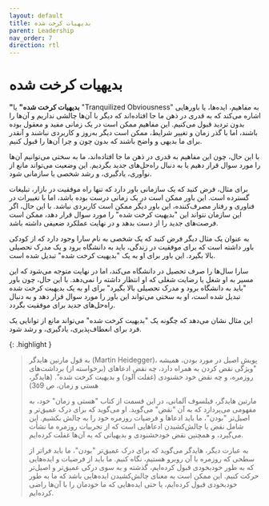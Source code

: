 ```yaml
---
layout: default
title: بدیهیات کرخت شده
parent: Leadership
nav_order: 7
direction: rtl
---
```


# بدیهیات کرخت شده
**"بدیهیات کرخت شده"** یا "Tranquilized Obviousness" به مفاهیم، ایده‌ها، یا باورهایی اشاره می‌کند که به قدری در ذهن ما جا افتاده‌اند که دیگر با آن‌ها چالشی نداریم و آن‌ها را بدون تردید قبول می‌کنیم. این مفاهیم ممکن است در یک زمانی مفید و معقول بوده باشند، اما با گذر زمان و تغییر شرایط، ممکن است دیگر به‌روز و کاربردی نباشند و آنقدر برای ما بدیهی و واضح باشند که بدون چون و چرا آن‌ها را قبول کنیم.

با این حال، چون این مفاهیم به قدری در ذهن ما جا افتاده‌اند، ما به سختی می‌توانیم آن‌ها را مورد سوال قرار دهیم یا به دنبال راه‌حل‌های جدید بگردیم. این وضعیت می‌تواند مانع از نوآوری، یادگیری، و رشد شخصی یا سازمانی شود. 

برای مثال، فرض کنید که یک سازمانی باور دارد که تنها راه موفقیت در بازار، تبلیغات گسترده است. این باور ممکن است در یک زمانی درست بوده باشد، اما با تغییرات در فناوری و رفتار مصرف‌کننده، این باور دیگر ممکن است کاربردی نباشد. با این حال، اگر این سازمان نتواند این "بدیهیت کرخت شده" را مورد سوال قرار دهد، ممکن است فرصت‌های جدید را از دست بدهد و در نهایت عملکرد ضعیفی داشته باشد.

به عنوان یک مثال دیگر فرض کنید که یک شخصی به نام سارا وجود دارد که از کودکی باور داشته است که برای موفقیت در زندگی، باید به دانشگاه برود و یک مدرک تحصیلی بالا بگیرد. این باور برای او به یک "بدیهیت کرخت شده" تبدیل شده است. 

سارا سال‌ها را صرف تحصیل در دانشگاه می‌کند، اما در نهایت متوجه می‌شود که این مسیر به او شغل یا رضایت شغلی که او انتظار داشته را نمی‌دهد. با این حال، چون باور "باید به دانشگاه برود و مدرک تحصیلی بالا بگیرد" برای او به یک بدیهیت کرخت شده تبدیل شده است، او به سختی می‌تواند این باور را مورد سوال قرار دهد و به دنبال راه‌حل‌های جدید برای موفقیت بگردد.

این مثال نشان می‌دهد که چگونه یک "بدیهیت کرخت شده" می‌تواند مانع از توانایی یک فرد برای انعطاف‌پذیری، یادگیری، و رشد شود.

{: .highlight }
> به قول مارتین هایدگر (Martin Heidegger)، پویش اصیل در مورد بودن، همیشه "ویژگی نقض کردن به همراه دارد، چه نقض ادعاهای (برخواسته از) برداشت‌های روزمره، و چه نقض خود خشنودی (غفلت آلود) و بدیهیت کرخت شده". (هایدگر، هستی و زمان، ص 3٥9)
>
> مارتین هایدگر، فیلسوف آلمانی، در این قسمت از کتاب "هستی و زمان" خود، به مفهومی می‌پردازد که به آن "نقض" می‌گوید. او می‌گوید که برای درک عمیق‌تر و اصیل‌تر "بودن"، ما باید ادعاها و فرضیات روزمره خود را به چالش بکشیم. این شامل نقض یا چالش‌کشیدن ادعاهایی است که از تجربیات روزمره ما نشأت می‌گیرد، و همچنین نقض خودخشنودی و بدیهیاتی که به آن‌ها غفلت کرده‌ایم.
>
> به عبارت دیگر، هایدگر می‌گوید که برای درک عمیق‌تر "بودن"، ما باید فراتر از سطحی که روزمره با آن روبرو هستیم، نگاه کنیم. ما باید از فرضیات و ایده‌هایی که به طور خودبخودی قبول کرده‌ایم، گذشته و به سوی درکی عمیق‌تر و اصیل‌تر حرکت کنیم. این ممکن است به معنای چالش‌کشیدن ایده‌هایی باشد که ما به طور خودبخودی قبول کرده‌ایم، یا حتی ایده‌هایی که ما خودمان را با آن‌ها راضی کرده‌ایم.
